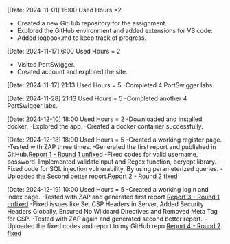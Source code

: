 [Date: 2024-11-01] 16:00  Used Hours =2
- Created a new GitHub repository for the assignment.
- Explored the GitHub environment and added extensions for VS code.
- Added logbook.md to keep track of progress.
  
[Date: 2024-11-17] 6:00  Used Hours = 2
- Visited PortSwigger.
- Created account and explored the site.
  
[Date: 2024-11-17] 21:13 Used Hours = 5 
-Completed 4 PortSwigger labs. 

[Date: 2024-11-28] 21:13 Used Hours = 5 
-Completed another 4 PortSwigger labs.

[Date: 2024-12-10] 18:00 Used Hours = 2
-Downloaded and installed docker.
-Explored the app.
-Created a docker container successfully.

[Date: 2024-12-18] 18:00 Used Hours = 5
-Created a working register page.
  -Tested with ZAP three times.
  -Generated the first report and published in GitHub.[Report 1 - Round 1 unfixed](./Registration_page_unfixed_test_report.md) 
  -Fixed codes for valid username, password. Implemented validateInput and Regex function, bcrycpt library.
  -Fixed code for SQL injection vulnerability. By using parameterized queries.
  -Uploaded the Second better report.[Report 2 - Round 2 fixed](./registration_page_fixed_test_report-.md)
  
  [Date: 2024-12-19] 10:00 Used Hours = 5
  -Created a working login and index page.
  -Tested with ZAP and generated first report [Report 3 - Round 1 unfixed](./login_index_page_unfixed_test_report.md)
  -Fixed issues like Set CSP Headers in Server, Added Security Headers Globally, Ensured No Wildcard Directives and Removed Meta Tag for CSP.
  -Tested with ZAP again and generated second better report.
  -Uploaded the fixed codes and report to my GitHub repo [Report 4 - Round 2 fixed](./login_index_page_fixed_test_report.md)
  
  
  
